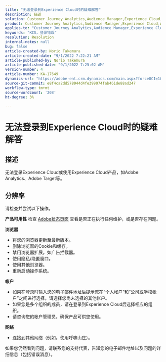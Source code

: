 ```yaml
---
title: "无法登录到Experience Cloud时的疑难解答"
description: 描述
solution: Customer Journey Analytics,Audience Manager,Experience Cloud,Analytics,Target
product: Customer Journey Analytics,Audience Manager,Experience Cloud,Analytics,Target
applies-to: "Customer Journey Analytics,Audience Manager,Experience Cloud,Analytics,Target"
keywords: "KCS，登录错误"
resolution: Resolution
internal-notes: null
bug: false
article-created-by: Norio Takemura
article-created-date: "9/1/2022 7:22:21 AM"
article-published-by: Norio Takemura
article-published-date: "9/1/2022 7:25:02 AM"
version-number: 4
article-number: KA-17649
dynamics-url: "https://adobe-ent.crm.dynamics.com/main.aspx?forceUCI=1&pagetype=entityrecord&etn=knowledgearticle&id=7d1491cd-c629-ed11-9db1-002248086d3d"
source-git-commit: e8f4ca2dd578944d4fe399074fab461de88ad247
workflow-type: tm+mt
source-wordcount: '208'
ht-degree: 3%

---
```


# 无法登录到Experience Cloud时的疑难解答

## 描述

无法登录Experience Cloud或使用Experience Cloud产品，如Adobe Analytics、Adobe Target等。

## 分辨率


请检查并尝试以下操作。

<b>产品可用性</b>
检查 [Adobe状态页面](https://status.adobe.com) 查看是否正在执行任何维护，或是否存在问题。

<b>浏览器</b>

- 将您的浏览器更新至最新版本。
- 删除浏览器的Cookie和缓存。
- 禁用浏览器扩展，如广告拦截器。
- 使用隐私/隐匿窗口。
- 使用其他浏览器。
- 重新启动操作系统。


<b>帐户</b>

- 如果在登录时输入您的电子邮件地址后提示您在“个人帐户”和“公司或学校帐户”之间进行选择，请选择您尚未选择的其他帐户。
- 如果您是多个组织的成员，请在登录到Experience Cloud后选择相应的组织。
- 请咨询您的帐户管理员，确保产品可供您使用。


<b>网络</b>

- 连接到其他网络（例如，使用呼啸山庄）。


如果您仍然看到问题，请联系您的支持代表，告知您的电子邮件地址以及问题的详细信息（包括错误消息）。

